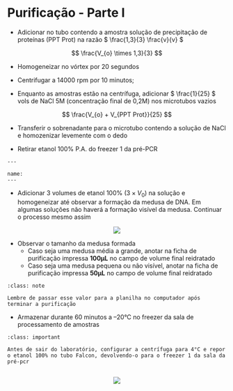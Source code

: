 # Purificação - Parte I 


* Adicionar no tubo contendo a amostra solução de precipitação de proteínas (PPT Prot) na razão $ \frac{1,3}{3} \frac{v}{v} $ 

$$
\frac{V_{o} \times 1,3}{3}
$$

* Homogeneizar no vórtex por 20 segundos 

* Centrifugar a 14000 rpm por 10 minutos;

* Enquanto as amostras estão na centrífuga, adicionar $ \frac{1}{25} $ vols de NaCl 5M (concentração final de 0,2M) nos microtubos vazios  

$$
\frac{V_{o} + V_{PPT Prot}}{25}
$$

* Transferir o sobrenadante para o microtubo contendo a solução de NaCl e homozenizar levemente com o dedo

* Retirar etanol 100% P.A. do freezer 1 da pré-PCR

```{figure} https://drive.google.com/uc?id=1PGHff8uNOyofHyRy-OAJ5hfa6OkRY-3G
---

name:
---

```

* Adicionar 3 volumes de etanol 100% ($3 \times V_{0}$) na solução e homogeneizar até observar a formação da medusa de DNA. Em algumas soluções não haverá a formação visível da medusa. Continuar o processo mesmo assim


<p align="center" >
  <img src="https://drive.google.com/uc?id=1Hu2810XOahjFL7DKNOeGgD30OT57__H5" />

</p>



* Observar o tamanho da medusa formada
  * Caso seja uma medusa média a grande, anotar na ficha de purificação impressa __100μL__ no campo de volume final reidratado
  * Caso seja uma medusa pequena ou não visível, anotar na ficha de purificação impressa __50μL__ no campo de volume final reidratado 
  

  
 ```{admonition} Nota
:class: note

Lembre de passar esse valor para a planilha no computador após terminar a purificação 

```

* Armazenar durante 60 minutos a –20°C no freezer da sala de processamento de amostras 


```{admonition} Atenção
:class: important

Antes de sair do laboratório, configurar a centrífuga para 4°C e repor o etanol 100% no tubo Falcon, devolvendo-o para o freezer 1 da sala da pré-pcr 


```
<p align="center" >
  <img src="https://drive.google.com/uc?id=1qD_4EM_r76WH7dKi_AsHI-cMfPdvt80z" />

</p>